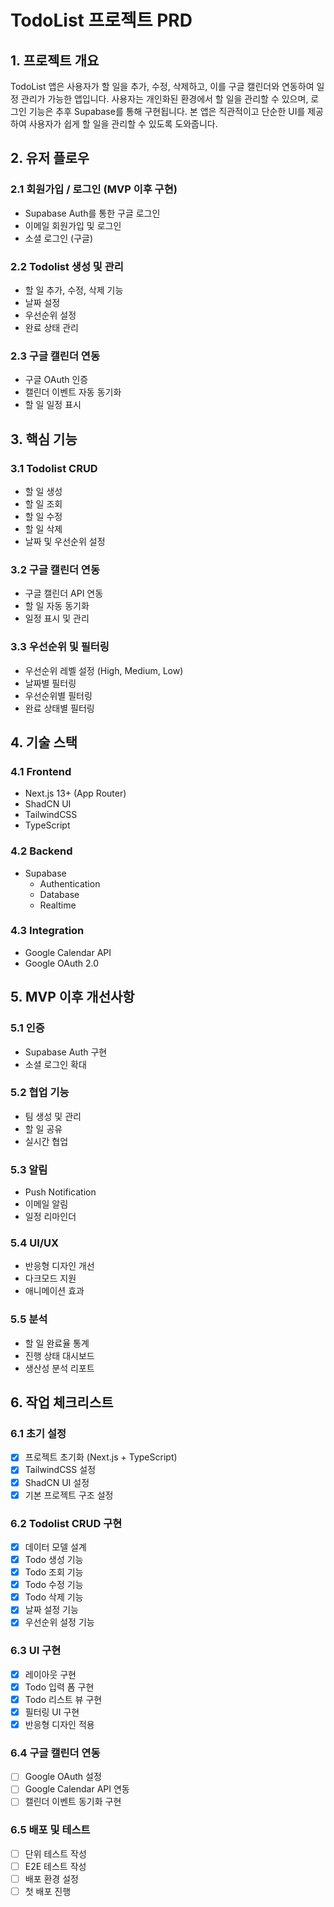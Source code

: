 # TodoList 프로젝트 PRD

## 1. 프로젝트 개요
TodoList 앱은 사용자가 할 일을 추가, 수정, 삭제하고, 이를 구글 캘린더와 연동하여 일정 관리가 가능한 앱입니다. 사용자는 개인화된 환경에서 할 일을 관리할 수 있으며, 로그인 기능은 추후 Supabase를 통해 구현됩니다. 본 앱은 직관적이고 단순한 UI를 제공하여 사용자가 쉽게 할 일을 관리할 수 있도록 도와줍니다.

## 2. 유저 플로우
### 2.1 회원가입 / 로그인 (MVP 이후 구현)
- Supabase Auth를 통한 구글 로그인
- 이메일 회원가입 및 로그인
- 소셜 로그인 (구글)

### 2.2 Todolist 생성 및 관리
- 할 일 추가, 수정, 삭제 기능
- 날짜 설정
- 우선순위 설정
- 완료 상태 관리

### 2.3 구글 캘린더 연동
- 구글 OAuth 인증
- 캘린더 이벤트 자동 동기화
- 할 일 일정 표시

## 3. 핵심 기능
### 3.1 Todolist CRUD
- 할 일 생성
- 할 일 조회
- 할 일 수정
- 할 일 삭제
- 날짜 및 우선순위 설정

### 3.2 구글 캘린더 연동
- 구글 캘린더 API 연동
- 할 일 자동 동기화
- 일정 표시 및 관리

### 3.3 우선순위 및 필터링
- 우선순위 레벨 설정 (High, Medium, Low)
- 날짜별 필터링
- 우선순위별 필터링
- 완료 상태별 필터링

## 4. 기술 스택
### 4.1 Frontend
- Next.js 13+ (App Router)
- ShadCN UI
- TailwindCSS
- TypeScript

### 4.2 Backend
- Supabase
  - Authentication
  - Database
  - Realtime

### 4.3 Integration
- Google Calendar API
- Google OAuth 2.0

## 5. MVP 이후 개선사항
### 5.1 인증
- Supabase Auth 구현
- 소셜 로그인 확대

### 5.2 협업 기능
- 팀 생성 및 관리
- 할 일 공유
- 실시간 협업

### 5.3 알림
- Push Notification
- 이메일 알림
- 일정 리마인더

### 5.4 UI/UX
- 반응형 디자인 개선
- 다크모드 지원
- 애니메이션 효과

### 5.5 분석
- 할 일 완료율 통계
- 진행 상태 대시보드
- 생산성 분석 리포트

## 6. 작업 체크리스트

### 6.1 초기 설정
- [x] 프로젝트 초기화 (Next.js + TypeScript)
- [x] TailwindCSS 설정
- [x] ShadCN UI 설정
- [x] 기본 프로젝트 구조 설정

### 6.2 Todolist CRUD 구현
- [x] 데이터 모델 설계
- [x] Todo 생성 기능
- [x] Todo 조회 기능
- [x] Todo 수정 기능
- [x] Todo 삭제 기능
- [x] 날짜 설정 기능
- [x] 우선순위 설정 기능

### 6.3 UI 구현
- [x] 레이아웃 구현
- [x] Todo 입력 폼 구현
- [x] Todo 리스트 뷰 구현
- [x] 필터링 UI 구현
- [x] 반응형 디자인 적용

### 6.4 구글 캘린더 연동
- [ ] Google OAuth 설정
- [ ] Google Calendar API 연동
- [ ] 캘린더 이벤트 동기화 구현

### 6.5 배포 및 테스트
- [ ] 단위 테스트 작성
- [ ] E2E 테스트 작성
- [ ] 배포 환경 설정
- [ ] 첫 배포 진행
